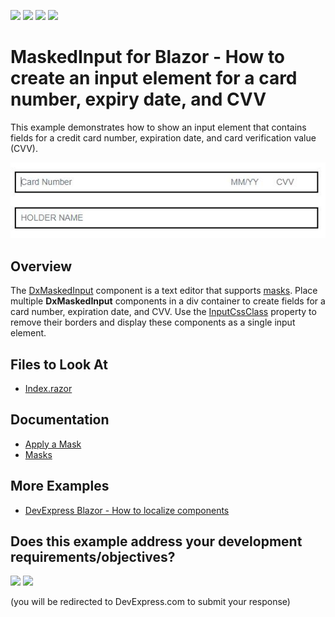 <!-- default badges list -->
![](https://img.shields.io/endpoint?url=https://codecentral.devexpress.com/api/v1/VersionRange/438844465/21.2.3%2B)
[![](https://img.shields.io/badge/Open_in_DevExpress_Support_Center-FF7200?style=flat-square&logo=DevExpress&logoColor=white)](https://supportcenter.devexpress.com/ticket/details/T1053365)
[![](https://img.shields.io/badge/📖_How_to_use_DevExpress_Examples-e9f6fc?style=flat-square)](https://docs.devexpress.com/GeneralInformation/403183)
[![](https://img.shields.io/badge/💬_Leave_Feedback-feecdd?style=flat-square)](#does-this-example-address-your-development-requirementsobjectives)
<!-- default badges end -->

# MaskedInput for Blazor - How to create an input element for a card number, expiry date, and CVV

This example demonstrates how to show an input element that contains fields for a credit card number, expiration date, and card verification value (CVV).

![Input element for a card number, expiry date, and CVV](./Sample.JPG)

## Overview

The [DxMaskedInput](https://docs.devexpress.com/Blazor/DevExpress.Blazor.DxMaskedInput-1) component is a text editor that supports [masks](https://docs.devexpress.com/Blazor/DevExpress.Blazor.DxMaskedInput-1.Mask). Place multiple **DxMaskedInput** components in a div container to create fields for a card number, expiration date, and CVV. Use the [InputCssClass](https://docs.devexpress.com/Blazor/DevExpress.Blazor.Base.DxInputDataEditorBase-1.InputCssClass) property to remove their borders and display these components as a single input element.

<!-- default file list -->

## Files to Look At

- [Index.razor](./CS/BlazorServerApp/Pages/Index.razor)

<!-- default file list end -->

## Documentation

- [Apply a Mask](https://docs.devexpress.com/Blazor/DevExpress.Blazor.DxMaskedInput-1#apply-a-mask)
- [Masks](https://docs.devexpress.com/Blazor/402513/data-editors/masks)

## More Examples

- [DevExpress Blazor - How to localize components](https://github.com/DevExpress-Examples/localize-devexpress-blazor-components)
<!-- feedback -->
## Does this example address your development requirements/objectives?

[<img src="https://www.devexpress.com/support/examples/i/yes-button.svg"/>](https://www.devexpress.com/support/examples/survey.xml?utm_source=github&utm_campaign=create-input-for-credit-card-number-expiry-date-and-cvv&~~~was_helpful=yes) [<img src="https://www.devexpress.com/support/examples/i/no-button.svg"/>](https://www.devexpress.com/support/examples/survey.xml?utm_source=github&utm_campaign=create-input-for-credit-card-number-expiry-date-and-cvv&~~~was_helpful=no)

(you will be redirected to DevExpress.com to submit your response)
<!-- feedback end -->
